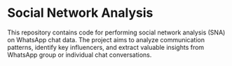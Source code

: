 # Social Network Analysis

This repository contains code for performing social network analysis (SNA) on WhatsApp chat data. The project aims to analyze communication patterns, identify key influencers, and extract valuable insights from WhatsApp group or individual chat conversations.
